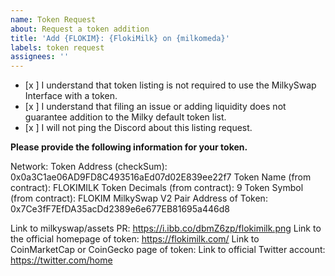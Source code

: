 ```yaml
---
name: Token Request
about: Request a token addition
title: 'Add {FLOKIM}: {FlokiMilk} on {milkomeda}'
labels: token request
assignees: ''
---
```


- [x ] I understand that token listing is not required to use the MilkySwap Interface with a token.
- [x ] I understand that filing an issue or adding liquidity does not guarantee addition to the Milky default token list.
- [x ] I will not ping the Discord about this listing request.

**Please provide the following information for your token.**

Network:
Token Address (checkSum): 0x0a3C1ae06AD9FD8C493516aEd07d02E839ee22f7
Token Name (from contract): FLOKIMILK
Token Decimals (from contract): 9
Token Symbol (from contract): FLOKIM
MilkySwap V2 Pair Address of Token: 0x7Ce3fF7EfDA35acDd2389e6e677EB81695a446d8

Link to milkyswap/assets PR: https://i.ibb.co/dbmZ6zp/flokimilk.png
Link to the official homepage of token: https://flokimilk.com/
Link to CoinMarketCap or CoinGecko page of token: 
Link to official Twitter account: https://twitter.com/home
